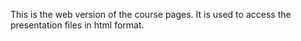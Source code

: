 This is the web version of the course pages. It is used to access the presentation files in html format.
